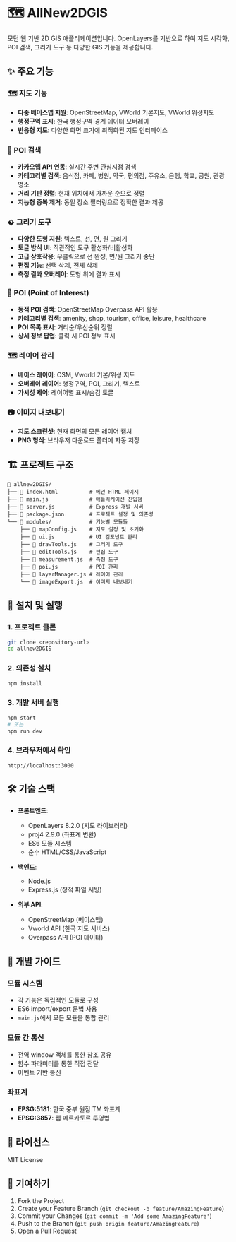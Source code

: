 # 🗺️ AllNew2DGIS

모던 웹 기반 2D GIS 애플리케이션입니다. OpenLayers를 기반으로 하여 지도 시각화, POI 검색, 그리기 도구 등 다양한 GIS 기능을 제공합니다.

## ✨ 주요 기능

### 🗺️ 지도 기능
- **다중 베이스맵 지원**: OpenStreetMap, VWorld 기본지도, VWorld 위성지도
- **행정구역 표시**: 한국 행정구역 경계 데이터 오버레이
- **반응형 지도**: 다양한 화면 크기에 최적화된 지도 인터페이스

### 📍 POI 검색
- **카카오맵 API 연동**: 실시간 주변 관심지점 검색
- **카테고리별 검색**: 음식점, 카페, 병원, 약국, 편의점, 주유소, 은행, 학교, 공원, 관광명소
- **거리 기반 정렬**: 현재 위치에서 가까운 순으로 정렬
- **지능형 중복 제거**: 동일 장소 필터링으로 정확한 결과 제공

### �️ 그리기 도구
- **다양한 도형 지원**: 텍스트, 선, 면, 원 그리기
- **토글 방식 UI**: 직관적인 도구 활성화/비활성화
- **고급 상호작용**: 우클릭으로 선 완성, 면/원 그리기 중단
- **편집 기능**: 선택 삭제, 전체 삭제
- **측정 결과 오버레이**: 도형 위에 결과 표시

### 📍 POI (Point of Interest)
- **동적 POI 검색**: OpenStreetMap Overpass API 활용
- **카테고리별 검색**: amenity, shop, tourism, office, leisure, healthcare
- **POI 목록 표시**: 거리순/우선순위 정렬
- **상세 정보 팝업**: 클릭 시 POI 정보 표시

### 🗺️ 레이어 관리
- **베이스 레이어**: OSM, Vworld 기본/위성 지도
- **오버레이 레이어**: 행정구역, POI, 그리기, 텍스트
- **가시성 제어**: 레이어별 표시/숨김 토글

### 📷 이미지 내보내기
- **지도 스크린샷**: 현재 화면의 모든 레이어 캡처
- **PNG 형식**: 브라우저 다운로드 폴더에 자동 저장

## 🏗️ 프로젝트 구조

```
📁 allnew2DGIS/
├── 📄 index.html          # 메인 HTML 페이지
├── 📄 main.js             # 애플리케이션 진입점
├── 📄 server.js           # Express 개발 서버
├── 📄 package.json        # 프로젝트 설정 및 의존성
└── 📁 modules/            # 기능별 모듈들
    ├── 📄 mapConfig.js    # 지도 설정 및 초기화
    ├── 📄 ui.js           # UI 컴포넌트 관리
    ├── 📄 drawTools.js    # 그리기 도구
    ├── 📄 editTools.js    # 편집 도구
    ├── 📄 measurement.js  # 측정 도구
    ├── 📄 poi.js          # POI 관리
    ├── 📄 layerManager.js # 레이어 관리
    └── 📄 imageExport.js  # 이미지 내보내기
```

## 🚀 설치 및 실행

### 1. 프로젝트 클론
```bash
git clone <repository-url>
cd allnew2DGIS
```

### 2. 의존성 설치
```bash
npm install
```

### 3. 개발 서버 실행
```bash
npm start
# 또는
npm run dev
```

### 4. 브라우저에서 확인
```
http://localhost:3000
```

## 🛠️ 기술 스택

- **프론트엔드**: 
  - OpenLayers 8.2.0 (지도 라이브러리)
  - proj4 2.9.0 (좌표계 변환)
  - ES6 모듈 시스템
  - 순수 HTML/CSS/JavaScript

- **백엔드**:
  - Node.js
  - Express.js (정적 파일 서빙)

- **외부 API**:
  - OpenStreetMap (베이스맵)
  - Vworld API (한국 지도 서비스)
  - Overpass API (POI 데이터)

## 🔧 개발 가이드

### 모듈 시스템
- 각 기능은 독립적인 모듈로 구성
- ES6 import/export 문법 사용
- `main.js`에서 모든 모듈을 통합 관리

### 모듈 간 통신
- 전역 window 객체를 통한 참조 공유
- 함수 파라미터를 통한 직접 전달
- 이벤트 기반 통신

### 좌표계
- **EPSG:5181**: 한국 중부 원점 TM 좌표계
- **EPSG:3857**: 웹 메르카토르 투영법

## 📝 라이선스

MIT License

## 🤝 기여하기

1. Fork the Project
2. Create your Feature Branch (`git checkout -b feature/AmazingFeature`)
3. Commit your Changes (`git commit -m 'Add some AmazingFeature'`)
4. Push to the Branch (`git push origin feature/AmazingFeature`)
5. Open a Pull Request
